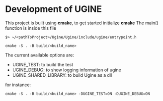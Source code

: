 # Development of UGINE

This project is built using __cmake__, to get started initialize __cmake__
The main() function is inside this file 

```shell
$> ~/<pathToProject>/Ugine/Ugine/include/ugine/entrypoint.h
```

```shell
cmake -S . -B build/<build_name>
```

The current available options are:
- UGINE_TEST: to build the test
- UGINE_DEBUG: to show logging information of ugine
- UGINE_SHARED_LIBRARY: to build Ugine as a dll

for instance:

```shell
cmake -S . -B build/<build_name> -DUGINE_TEST=ON -DUGINE_DEBUG=ON
```
